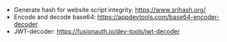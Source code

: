 
- Generate hash for website script integrity: https://www.srihash.org/
- Encode and decode base64: https://appdevtools.com/base64-encoder-decoder
- JWT-decoder: https://fusionauth.io/dev-tools/jwt-decoder